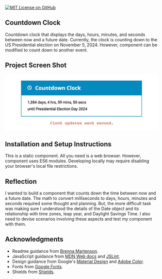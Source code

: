 [![MIT License on GitHub](https://img.shields.io/github/license/seankelliher/countdown-clock?style=flat-square)](/LICENSE.txt)
## Countdown Clock

Countdown clock that displays the days, hours, minutes, and seconds between now and a future date. Currently, the clock is counting down to the US Presidential election on November 5, 2024. However, component can be modified to count down to another event.

## Project Screen Shot

![screen shot of project](/screenshots/countdown-clock-screenshot1.jpg)

## Installation and Setup Instructions

This is a static component. All you need is a web browser. However, component uses ES6 modules. Developing locally may require disabling your browser's local file restrictions.

## Reflection

I wanted to build a component that counts down the time between now and a future date. The math to convert milliseconds to days, hours, minutes and seconds required some thought and planning. But, the more difficult task was making sure I understood the details of the Date object and its relationship with time zones, leap year, and Daylight Savings Time. I also need to devise scenarios involving these aspects and test my component with them.

## Acknowledgments

* Readme guidance from [Brenna Martenson](https://gist.github.com/martensonbj/6bf2ec2ed55f5be723415ea73c4557c4).
* JavaScript guidance from [MDN Web docs](https://developer.mozilla.org/en-US/docs/Web/JavaScript/Reference) and [JSLint](http://jslint.com).
* Design guidance from Google's [Material Design](https://material.io/design) and [Adobe Color](https://color.adobe.com/trends).
* Fonts from [Google Fonts](https://fonts.google.com).
* Shields from [Shields](https://shields.io).